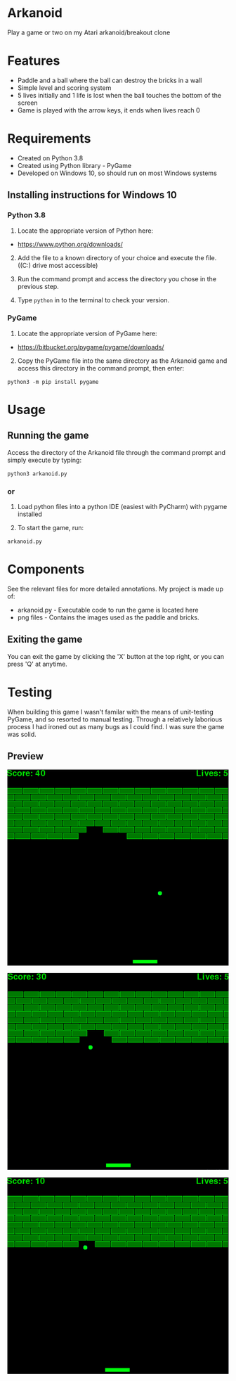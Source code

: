 # Arkanoid
 Play a game or two on my Atari arkanoid/breakout clone 

# Features
- Paddle and a ball where the ball can destroy the bricks in a wall
- Simple level and scoring system
- 5 lives initially and 1 life is lost when the ball touches the bottom of the screen
- Game is played with the arrow keys, it ends when lives reach 0

# Requirements
- Created on Python 3.8
- Created using Python library - PyGame
- Developed on Windows 10, so should run on most Windows systems

## Installing instructions for Windows 10
### Python 3.8
1) Locate the appropriate version of Python here:
- https://www.python.org/downloads/

2) Add the file to a known directory of your choice and execute the file. ((C:) drive most accessible)

3) Run the command prompt and access the directory you chose in the previous step.

4) Type ```python``` in to the terminal to check your version.

### PyGame

1) Locate the appropriate version of PyGame here:
- https://bitbucket.org/pygame/pygame/downloads/

2) Copy the PyGame file into the same directory as the Arkanoid game and access this directory in the command prompt, then enter:
```
python3 -m pip install pygame
```

# Usage
## Running the game
Access the directory of the Arkanoid file through the command prompt and simply execute by typing:
```
python3 arkanoid.py
```
### or 

1) Load python files into a python IDE (easiest with PyCharm) with pygame installed


2) To start the game, run:
```
arkanoid.py
```

# Components
See the relevant files for more detailed annotations. My project is made up of:

- arkanoid.py - Executable code to run the game is located here
- png files - Contains the images used as the paddle and bricks.

## Exiting the game
You can exit the game by clicking the 'X' button at the top right, or you can press 'Q' at anytime.

# Testing
When building this game I wasn't familar with the means of unit-testing PyGame, and so resorted to manual testing. Through a relatively laborious process I had ironed out as many bugs as I could find. I was sure the game was solid.   


## Preview

![](images/arkanoid.gif?raw=true)

![](images/arkanoid(47fps-21ms).gif?raw=true)

![](images/arkanoid(60fps-16ms).gif?raw=true)